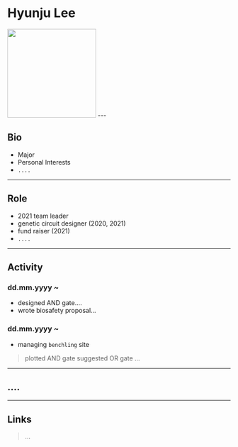 
# Hyunju Lee
<img src="[hyunju_lee_photo](https://user-images.githubusercontent.com/79410957/138147988-207d6170-0ec2-4a67-b556-36471f60abc3.jpg" height="200px" width="200px">
---

## Bio
* Major
* Personal Interests
* `....`
---

## Role
* 2021 team leader
* genetic circuit designer (2020, 2021)
* fund raiser (2021)
* `....`
---

## Activity
### dd.mm.yyyy ~ 
* designed AND gate....
* wrote biosafety proposal...
### dd.mm.yyyy ~
* managing `benchling` site
>plotted AND gate
>suggested OR gate
>...
---
## ....
---
## Links
>...

